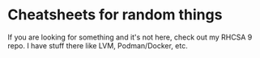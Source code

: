 # Cheatsheets for random things

If you are looking for something and it's not here, check out my RHCSA 9 repo. I have stuff there like LVM, Podman/Docker, etc.

